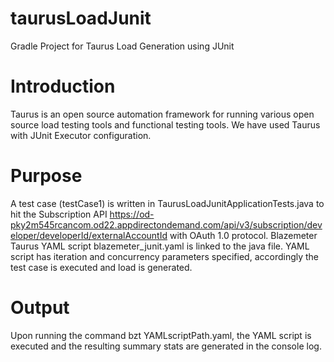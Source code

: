 # taurusLoadJunit
Gradle Project for Taurus Load Generation using JUnit

# Introduction
Taurus is an open source automation framework for running various open source load testing tools and functional testing tools.
We have used Taurus with JUnit Executor configuration.

# Purpose
A test case (testCase1) is written in TaurusLoadJunitApplicationTests.java to hit the Subscription API 
https://od-pky2m545rcancom.od22.appdirectondemand.com/api/v3/subscription/developer/developerId/externalAccountId with OAuth 1.0 protocol.
Blazemeter Taurus YAML script blazemeter_junit.yaml is linked to the java file. YAML script has iteration and concurrency parameters specified, accordingly the test case is executed and load is generated.

# Output
Upon running the command bzt YAMLscriptPath.yaml, the YAML script is executed and the resulting summary stats are generated in the console log.
